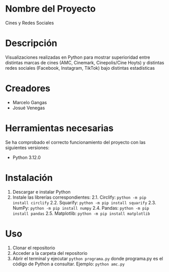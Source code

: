 # Nombre del Proyecto

Cines y Redes Sociales

# Descripción

Visualizaciones realizadas en Python para mostrar superioridad entre distintas marcas de cines (AMC, Cinemark, Cinepolis/Cine Hoyts) y distintas redes sociales (Facebook, Instagram, TikTok) bajo distintas estadísticas

# Creadores
- Marcelo Gangas
- Josué Venegas

# Herramientas necesarias

Se ha comprobado el correcto funcionamiento del proyecto con las siguientes versiones:
- Python 3.12.0

# Instalación
1. Descargar e instalar Python
2. Instale las librerías correspondientes:
2.1. Circlify: `python -m pip install circlify`
2.2. Squarify: `python -m pip install squarify`
2.3. NumPy: `python -m pip install numpy`
2.4. Pandas: `python -m pip install pandas`
2.5. Matplotlib: `python -m pip install matplotlib`


# Uso
1. Clonar el repositorio
2. Acceder a la carpeta del repositorio
3. Abrir el terminal y ejecutar `python programa.py` donde programa.py es el código de Python a consultar. Ejemplo: `python amc.py`
